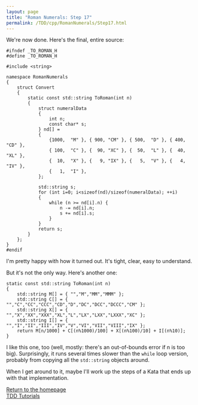 ```yaml
---
layout: page
title: "Roman Numerals: Step 17"
permalink: /TDD/cpp/RomanNumerals/Step17.html
---
```


We're now done.  Here's the final, entire source:
```
#ifndef _TO_ROMAN_H
#define _TO_ROMAN_H

#include <string>

namespace RomanNumerals
{
    struct Convert
    {
        static const std::string ToRoman(int n)
        {
            struct numeralData
            {
                int n;
                const char* s;
            } nd[] =
            {
                {1000,  "M" }, { 900, "CM" }, { 500,  "D" }, { 400, "CD" },
                { 100,  "C" }, {  90, "XC" }, {  50,  "L" }, {  40, "XL" },
                {  10,  "X" }, {   9, "IX" }, {   5,  "V" }, {   4, "IV" },
                {   1,  "I" },
            };

            std::string s;
            for (int i=0; i<sizeof(nd)/sizeof(numeralData); ++i)
            {
                while (n >= nd[i].n) {
                    n -= nd[i].n;
                    s += nd[i].s;
                }
            }
            return s;
        }
    };
}
#endif
```

I'm pretty happy with how it turned out.  It's tight, clear, easy to understand.


But it's not the only way.  Here's another one:
```
static const std::string ToRoman(int n)
{
    std::string M[] = { "","M","MM","MMM" };
    std::string C[] = { "","C","CC","CCC","CD","D","DC","DCC","DCCC","CM" };
    std::string X[] = { "","X","XX","XXX","XL","L","LX","LXX","LXXX","XC" };
    std::string I[] = { "","I","II","III","IV","V","VI","VII","VIII","IX" };
    return M[n/1000] + C[(n%1000)/100] + X[(n%100)/10] + I[(n%10)];
}
```
I like this one, too (well, mostly:  there's an out-of-bounds error if n is too big). Surprisingly, it runs several times slower than the ```while``` loop version, probably from copying all the ```std::string``` objects around.

When I get around to it, maybe I'll work up the steps of a Kata that ends up with that implementation.

[Return to the homepage](/)  
[TDD Tutorials](/TDD/tutorials.html)
